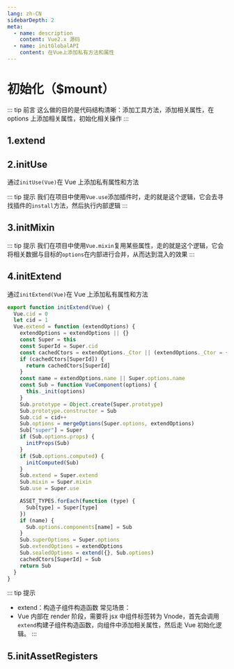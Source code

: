 ```yaml
---
lang: zh-CN
sidebarDepth: 2
meta:
  - name: description
    content: Vue2.x 源码
  - name: initGlobalAPI
    content: 在Vue上添加私有方法和属性
---
```


# 初始化（$mount）

::: tip 前言
这么做的目的是代码结构清晰：添加工具方法，添加相关属性，在 options 上添加相关属性，初始化相关操作
:::

## 1.extend

## 2.initUse

通过`initUse(Vue)`在 Vue 上添加私有属性和方法

::: tip 提示
我们在项目中使用`Vue.use`添加插件时，走的就是这个逻辑，它会去寻找插件的`install`方法，然后执行内部逻辑
:::

## 3.initMixin

::: tip 提示
我们在项目中使用`Vue.mixin`复用某些属性，走的就是这个逻辑，它会将相关数据与目标的`options`在内部进行合并，从而达到混入的效果
:::

## 4.initExtend

通过`initExtend(Vue)`在 Vue 上添加私有属性和方法

```js
export function initExtend(Vue) {
  Vue.cid = 0
  let cid = 1
  Vue.extend = function (extendOptions) {
    extendOptions = extendOptions || {}
    const Super = this
    const SuperId = Super.cid
    const cachedCtors = extendOptions._Ctor || (extendOptions._Ctor = {})
    if (cachedCtors[SuperId]) {
      return cachedCtors[SuperId]
    }
    const name = extendOptions.name || Super.options.name
    const Sub = function VueComponent(options) {
      this._init(options)
    }
    Sub.prototype = Object.create(Super.prototype)
    Sub.prototype.constructor = Sub
    Sub.cid = cid++
    Sub.options = mergeOptions(Super.options, extendOptions)
    Sub["super"] = Super
    if (Sub.options.props) {
      initProps(Sub)
    }
    if (Sub.options.computed) {
      initComputed(Sub)
    }
    Sub.extend = Super.extend
    Sub.mixin = Super.mixin
    Sub.use = Super.use

    ASSET_TYPES.forEach(function (type) {
      Sub[type] = Super[type]
    })
    if (name) {
      Sub.options.components[name] = Sub
    }
    Sub.superOptions = Super.options
    Sub.extendOptions = extendOptions
    Sub.sealedOptions = extend({}, Sub.options)
    cachedCtors[SuperId] = Sub
    return Sub
  }
}
```

::: tip 提示

- extend：构造子组件构造函数
  常见场景：
- Vue 内部在 render 阶段，需要将 jsx 中组件标签转为 Vnode，首先会调用`extend`构建子组件构造函数，向组件中添加相关属性，然后走 Vue 初始化逻辑。
  :::

## 5.initAssetRegisters

<!-- <Vssue /> -->
